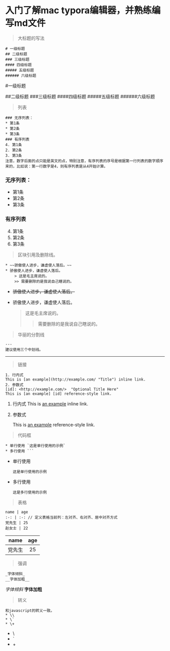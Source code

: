 # 入门了解mac typora编辑器，并熟练编写md文件

> 大标题的写法

```
# 一级标题
## 二级标题
### 三级标题
#### 四级标题
##### 五级标题
###### 六级标题
```

#一级标题

##二级标题
###三级标题
####四级标题
#####五级标题
######六级标题
> 列表  

```
### 无序列表：
* 第1条
* 第2条
* 第3条
### 有序列表
4. 第1条
2. 第2条
3. 第3条
注意，数字后面的点只能是英文的点，特别注意，有序列表的序号是根据第一行列表的数字顺序来的，比如说：第一行数字是4，则有序列表是从4开始计算。
```

### 无序列表：
* 第1条
* 第2条
* 第3条
### 有序列表

4. 第1条
5. 第2条
6. 第3条

> 区块引用及删除线。

``` 
* ~~骄傲使人进步，谦虚使人落后。~~
* 骄傲使人进步，谦虚使人落后。
	> 这是毛主席说的。
    >> 需要删除的是我说自己瞎说的。
```

* ~~骄傲使人进步，谦虚使人落后。~~

* 骄傲使人进步，谦虚使人落后。

  > 这是毛主席说的。
  >
  > >  需要删除的是我说自己瞎说的。

> 华丽的分割线

```	
--- 
建议使用三个中划线。
```
---

> 链接

```	
1. 行内式
This is [an example](http://example.com/ "Title") inline link.
2. 参数式
[id]: <http://example.com/>  "Optional Title Here"
This is [an example] [id] reference-style link.
```

1. 行内式
  This is [an example](http://example.com/ "Title") inline link.

2. 参数式

   This is [an example][id] reference-style link.

   [id]: <http://example.com/>  "Optional Title Here"

> 代码框

```
* 单行使用 `这是单行使用的示例`
* 多行使用 ```
```

* 单行使用 

  `这是单行使用的示例`

* 多行使用

  ```
  这是多行使用的示例
  ```

> 表格

```
name | age
:-: | :-: // 定义表格当前列：左对齐、右对齐、居中对齐方式
党先生 | 25
赵女士 | 22
```

|  name  | age  |
| :----: | :--: |
| 党先生 |  25  |

>强调

```	
_字体倾斜_
__字体加粗__
```

_字体倾斜_
__字体加粗__

> 转义

```	
和javascript的转义一致。
* \\
* \`
* \+
```

* \\
* \`
* \+
